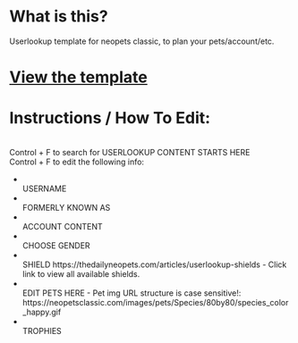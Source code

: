 <h1>What is this?</h1>
Userlookup template for neopets classic, to plan your pets/account/etc.

<h1><a href="https://trsilver.github.io/userlookup/template.html">View the template</a></h1>


<h1>Instructions / How To Edit:</h1>

  <BR>Control + F to search for USERLOOKUP CONTENT STARTS HERE
  <BR>Control + F to edit the following info:

<ul>
  <li><BR>USERNAME</li>
  <li><BR>FORMERLY KNOWN AS</li>
  <li> <BR>ACCOUNT CONTENT</li>
  <li><BR>CHOOSE GENDER</li>
 <li> <BR>SHIELD https://thedailyneopets.com/articles/userlookup-shields - Click link to view all available shields.</li>
<li><BR>EDIT PETS HERE - Pet img URL structure is case sensitive!: https://neopetsclassic.com/images/pets/Species/80by80/species_color_happy.gif</li>
  <li><BR>TROPHIES</li></ul>

